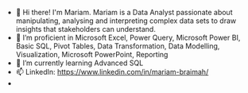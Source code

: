 - 👋 Hi there! I'm Mariam. Mariam is a Data Analyst passionate about manipulating, analysing and interpreting complex data sets to draw insights that stakeholders can understand.
- 👀 I’m proficient in Microsoft Excel, Power Query, Microsoft Power BI, Basic SQL, Pivot Tables, Data Transformation, Data Modelling, Visualization, Microsoft PowerPoint, Reporting
- 🌱 I’m currently learning Advanced SQL
- 📫 LinkedIn: https://www.linkedin.com/in/mariam-braimah/
- 

<!---
mariam-bm/mariam-bm is a ✨ special ✨ repository because its `README.md` (this file) appears on your GitHub profile.
You can click the Preview link to take a look at your changes.
--->
